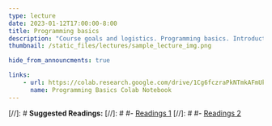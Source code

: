 ```yaml
---
type: lecture
date: 2023-01-12T17:00:00-8:00
title: Programming basics
description: "Course goals and logistics. Programming basics. Introduction to Colab notebooks and Python syntax. Numerical program with NumPy."
thumbnail: /static_files/lectures/sample_lecture_img.png

hide_from_announcments: true

links: 
    - url: https://colab.research.google.com/drive/1Cg6fczraPkNTmkAFmUkqa-4mZDotsI9M?usp=sharing
      name: Programming Basics Colab Notebook
---
```

[//]: # **Suggested Readings:**
[//]: # #- [Readings 1](http://example.com)
[//]: # #- [Readings 2](http://example.com)
